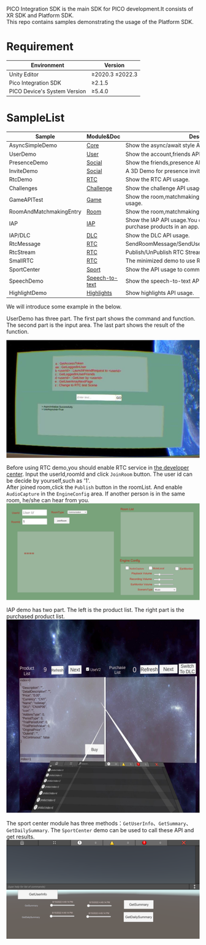 PICO Integration SDK is the main SDK for PICO development.It consists of XR SDK and Platform SDK.   
This repo contains samples demonstrating the usage of the Platform SDK.

# Requirement

| Environment          | Version             |
|----------------------|---------------------|
| Unity Editor         | &ge;2020.3 &le;2022.3 |
| Pico Integration SDK | &ge;2.1.5           |
| PICO Device's System Version | &ge;5.4.0           |

# SampleList

| Sample                  | Module&Doc                                                                                                        | Description                                                                       |
|-------------------------|-------------------------------------------------------------------------------------------------------------------|-----------------------------------------------------------------------------------|
| AsyncSimpleDemo         | [Core](https://developer-global.pico-interactive.com/document/unity/platform-services-overview/#67652608) | Show the async/await style API usage.                                             |
| UserDemo                | [User](https://developer-global.pico-interactive.com/document/unity/accounts-and-friends/)                        | Show the account,friends API usage.                                               |
| PresenceDemo            | [Social](https://developer-global.pico-interactive.com/document/unity/interaction/)                               | Show the friends,presence API usage.                                              |
| InviteDemo              | [Social](https://developer-global.pico-interactive.com/document/unity/interaction/)                               | A 3D Demo for presence inviting API usage.                                        |
| RtcDemo                 | [RTC](https://developer-global.pico-interactive.com/document/unity/rtc/)                                          | Show the RTC API usage.                                                           |
| Challenges              | [Challenge](https://developer-global.pico-interactive.com/document/unity/challenges/)                             | Show the challenge API usage.                                                     |
| GameAPITest             | [Game](https://developer-cn.pico-interactive.com/document/unity/leaderboard/)                                     | Show the room,matchmaking,achievement,leaderboard API usage.                      |
| RoomAndMatchmakingEntry | [Room](https://developer-global.pico-interactive.com/document/unity/matchmaking/)                                 | Show the room,matchmaking API usage.                                              |
| IAP                     | [IAP](https://developer-global.pico-interactive.com/document/unity/in-app-purchase/)                              | Show the IAP API usage.You can view the products and purchase products in an app. |
| IAP/DLC                 | [DLC](https://developer-global.pico-interactive.com/document/unity/downloadable-content/)                         | Show the DLC API usage.                                                           |
| RtcMessage              | [RTC](https://developer-global.pico-interactive.com/document/unity/rtc/)                                          | SendRoomMessage/SendUserMessage/SendStreamSyncInfo.                               |
| RtcStream               | [RTC](https://developer-global.pico-interactive.com/document/unity/rtc/)                                          | Publish/UnPublish RTC Stream.                                                     |
| SmallRTC                | [RTC](https://developer-global.pico-interactive.com/document/unity/rtc/)                                          | The minimized demo to use RTC.                                                    |
| SportCenter             | [Sport](https://developer-global.pico-interactive.com/document/unity/exercise-data-authorization/)                | Show the API usage to communicate with the SportCenter.                           |
| SpeechDemo | [Speech-to-text](https://developer-global.pico-interactive.com/document/unity/speech-to-text/)| Show the speech-to-text API usage. |
| HighlightDemo | [Highlights](https://developer-global.pico-interactive.com/document/unity/highlights/) | Show highlights API usage. |

We will introduce some example in the below.  

UserDemo has three part. The first part shows the command and function. The second part is the input area. The last part shows the result of the function. 

![](./doc/userDemo.jpg)

Before using RTC demo,you should enable RTC service in [the developer center](https://developer-cn.pico-interactive.com/console). Input the userId,roomId and click `JoinRoom` button. The user id can be decide by yourself,such as '1'.   
After joined room,click the `Publish` button in the roomList. And enable `AudioCapture` in the `EngineConfig` area. If another person is in the same room, he/she can hear from you.  
![](./doc/RTC.png)

IAP demo has two part. The left is the product list. The right part is the purchased product list. 
![](./doc/iap.png)

The sport center module has three methods：`GetUserInfo`、`GetSummary`、`GetDailySummary`. The `SportCenter` demo can be used to call these API and get results.
![](./doc/sportCenter.png)
